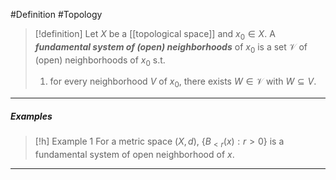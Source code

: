 #Definition #Topology 

> [!definition]
> Let $X$ be a [[topological space]] and $x_{0}\in X$. A ***fundamental system of (open) neighborhoods*** of $x_{0}$ is a set $\mathcal{V}$ of (open) neighborhoods of $x_{0}$ s.t. 
> 1. for every neighborhood $V$ of $x_{0}$, there exists $W\in \mathcal{V}$ with $W\subseteq V$.
---
##### Examples
> [!h] Example 1
> For a metric space $(X,d)$, $\{ B_{<r}(x):r>0 \}$ is a fundamental system of open neighborhood of $x$.
---